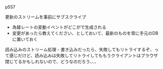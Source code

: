p557

更新のストリームを事前にサブスクライブ
- 為替レートの変動イベントがどこがで生成される
- 変更があったら教えてください、としておいて、最新のものを常に手元のDBに置いておく


読み込みのストリーム処理
    - 書き込みだったら、失敗してもリトライするぞ、って感じだけど、読み込みは失敗してリトライしてももうクライアントはブラウザ閉じてるかもしれないので、どうなのだろう、、、

    